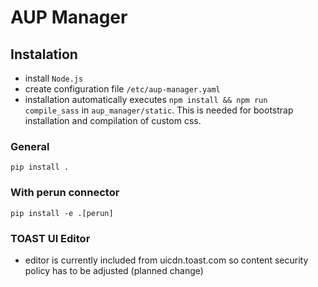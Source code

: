 # AUP Manager

## Instalation

- install `Node.js`
- create configuration file `/etc/aup-manager.yaml`
- installation automatically executes `npm install && npm run compile_sass` in `aup_manager/static`. This is needed for bootstrap installation and compilation of custom css.

### General

```
pip install .
```

### With perun connector

```
pip install -e .[perun]
```

### TOAST UI Editor

- editor is currently included from uicdn.toast.com so content security policy has to be adjusted (planned change)

